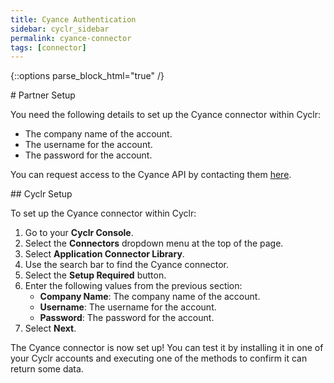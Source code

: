 ```yaml
---
title: Cyance Authentication
sidebar: cyclr_sidebar
permalink: cyance-connector
tags: [connector]
---
```

{::options parse_block_html="true" /}
<section class="card">
# Partner Setup

You need the following details to set up the Cyance connector within Cyclr:

-   The company name of the account.
-   The username for the account.
-   The password for the account.

You can request access to the Cyance API by contacting them [here](customerservices@cyance.com).


</section>
<section class="card">
## Cyclr Setup

To set up the Cyance connector within Cyclr:

1. Go to your **Cyclr Console**.
2. Select the **Connectors** dropdown menu at the top of the page.
3. Select **Application Connector Library**.
4. Use the search bar to find the Cyance connector.
5. Select the **Setup Required** button.
6. Enter the following values from the previous section:
    - **Company Name**: The company name of the account.
    - **Username**: The username for the account.
    - **Password**: The password for the account.
7. Select **Next**.

The Cyance connector is now set up! You can test it by installing it in one of your Cyclr accounts and executing one of the methods to confirm it can return some data.

</section>
